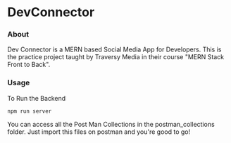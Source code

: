 # DevConnector

### About

Dev Connector is a MERN based Social Media App for Developers. This is the practice project taught by Traversy Media in their course "MERN Stack Front to Back".

### Usage

To Run the Backend

    npm run server

You can access all the Post Man Collections in the postman_collections folder. Just import this files on postman and you're good to go!
